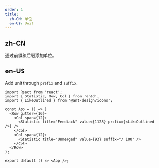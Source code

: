 ```yaml
---
order: 1
title:
  zh-CN: 单位
  en-US: Unit
---
```


## zh-CN

通过前缀和后缀添加单位。

## en-US

Add unit through `prefix` and `suffix`.

```tsx
import React from 'react';
import { Statistic, Row, Col } from 'antd';
import { LikeOutlined } from '@ant-design/icons';

const App = () => (
  <Row gutter={16}>
    <Col span={12}>
      <Statistic title="Feedback" value={1128} prefix={<LikeOutlined />} />
    </Col>
    <Col span={12}>
      <Statistic title="Unmerged" value={93} suffix="/ 100" />
    </Col>
  </Row>
);

export default () => <App />;
```
